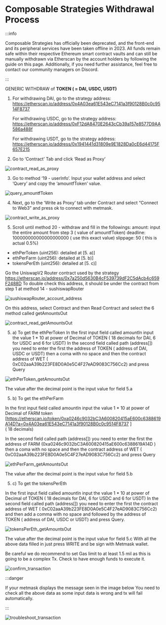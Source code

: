 # Composable Strategies Withdrawal Process

:::info

Composable Strategies has officially been deprecated, 
and the front-end and its peripheral services have been taken offline in 2023. 
All funds remain safe within their respective Ethereum smart contract vaults and can still be manually withdrawn
via Etherscan by the account holders by following the guide on this page. 
Additionally, if you need further assistance, feel free to contact our community managers on Discord.

:::

GENERIC WITHDRAW of **TOKEN  ( = DAI, USDC, USDT)**

1. For withdrawing DAI, go to the strategy address: 
https://etherscan.io/address/0x4A03ea61E543eC7141a3f90128B0c0c9514F8737

    For withdrawing USDC, go to the strategy address: 
https://etherscan.io/address/0xF12dA8470E2643cCb39a157e8577D9AA586a488f

    For withdrawing USDT, go to the strategy address:  
https://etherscan.io/address/0x1941441d31809e9E1828Da0cE6d44175F657E215 

2. Go to ‘Contract’ Tab and click ‘Read as Proxy’ 

![contract_read_as_proxy](images-composable-strategies-withdrawal-guide/contract-read-as-proxy.png)

3. Go to method ‘19 - userInfo’. Input your wallet address and select ‘Query’ and copy the ‘amountfToken’ value.

![query_amountfToken](images-composable-strategies-withdrawal-guide/query-amountfToken.png)

4. Next, go to the ‘Write as Proxy’ tab under Contract and select “Connect to Web3” and press ok to connect with metmask.

![contract_write_as_proxy](images-composable-strategies-withdrawal-guide/contract-write-as-proxy.png)

5. Scroll until method 20 - withdraw and fill in the followings:
amount: input the entire amount from step 3 ( value of amountfToken)
deadline: 100000000000000000000    ( use this exact value)
slippage: 50 ( this is actual 0.5%)

- ethPerToken (uint256): detailed at [5. a)]
- ethPerFarm (uint256): detailed at [5. b)]
- tokensPerEth (uint256): detailed at [5. c)]

Go the UniswapV2 Router contract used by the strategy 
https://etherscan.io/address/0x7a250d5630B4cF539739dF2C5dAcb4c659F2488D
To double check this address, it should be under the contract from step 1 at method 14 - sushiswapRouter 

![sushiswapRouter_account_address](images-composable-strategies-withdrawal-guide/sushiswapRouter-account-address.png)

On this address, select Contract and then Read Contract and select the 6 method called getAmountsOut

![contract_read_getAmountsOut](images-composable-strategies-withdrawal-guide/contract-read-getAmountsOut.png)

5. a) To get the ethPerToken
   In the first input field called amountIn input the value 1 * 10 at power of Decimal of TOKEN
   ( 18 decimals for DAI, 6 for USDC and 6 for USDT)
   In the second field called path (address[]) you need to enter the first the address of TOKEN
   ( address of DAI, USDC or USDT) then a coma with no space and then the contract address of WET
   ( 0xC02aaA39b223FE8D0A0e5C4F27eAD9083C756Cc2) and press Query

![ethPerToken_getAmountsOut](images-composable-strategies-withdrawal-guide/ethPerToken-getAmountsOut.png)

The value after the decimal point is the input value for field 5.a

5. b) To get the ethPerFarm

In the first input field called amountIn input the value 1 * 10 at power of Decimal of FARM token 
[https://etherscan.io/token/0xa0246c9032bC3A600820415aE600c6388619A14D?a=0x4A03ea61E543eC7141a3f90128B0c0c9514F8737 ]  
( 18 decimals)

In the second field called path (address[]) you need to enter the first the address of FARM 
(0xa0246c9032bC3A600820415aE600c6388619A14D ) then a coma with no space and then the contract address of WET 
( 0xC02aaA39b223FE8D0A0e5C4F27eAD9083C756Cc2) and press Query

![ethPerFarm_getAmountsOut](images-composable-strategies-withdrawal-guide/ethPerFarm-getAmountsOut.png)

The value after the decimal point is the input value for field 5.b

5. c) To get the tokensPerEth

In the first input field called amountIn input the value 1 * 10 at power of Decimal of TOKEN 
( 18 decimals for DAI, 6 for USDC and 6 for USDT)
In the second field called path (address[]) you need to enter the first the contract address of WET 
( 0xC02aaA39b223FE8D0A0e5C4F27eAD9083C756Cc2) and then add a comma with no space and followed by the address of TOKEN 
( address of DAI, USDC or USDT) and press Query.

![tokensPerEth_getAmountsOut](images-composable-strategies-withdrawal-guide/tokensPerEth-getAmountsOut.png)

The value after the decimal point is the input value for field 5.c
With all the above data filled in just press WRITE and be sign with Metmask wallet.  

Be careful we do recommend to set Gas limit to at least 1.5 mil as this is going to be a complex Tx.
Check to have enough funds to execute it.

![confirm_transaction](images-composable-strategies-withdrawal-guide/confirm-transaction.png)

:::danger

If your metmask displays the message seen in the image below
You need to check all the above data as some input data is wrong and tx will fail automatically. 

:::

![troubleshoot_transaction](images-composable-strategies-withdrawal-guide/troubleshoot-transaction.png)
